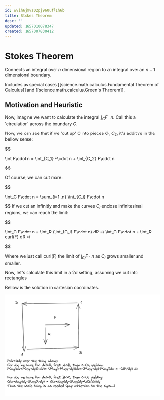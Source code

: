 ```yaml
---
id: wvih6jmvz02pj960ufl1h6b
title: Stokes Theorem
desc: ''
updated: 1657010078347
created: 1657007830412
---
```


# Stokes Theorem


Connects an integral over $n$ dimensional region to an integral over an $n-1$ dimensional boundary.

Includes as special cases [[science.math.calculus.Fundamental Theorem of Calculus]] and [[science.math.calculus.Green's Theorem]].


## Motivation and Heuristic

Now, imagine we want to calculate the integral $\int_C F\cdot n$. Call this a 'circulation' across the boundary $C$.

Now, we can see that if we 'cut up' C into pieces $C_1,C_2$, it's additive in the bellow sense:

$$

\int F\cdot n = \int_{C_1} F\cdot n + \int_{C_2} F\cdot n

$$

Of course, we can cut more:



$$

\int_C F\cdot n = \sum_{i=1..n} \int_{C_i} F\cdot n 

$$
If we cut an infinitly and make the curves $C_i$ enclose infinitesimal regions, we can reach the limit:


$$

\int_C F\cdot n = \int_R (\int_{C_i} F\cdot n)  dR =\\
\int_C F\cdot n = \int_R curl(F)  dR =\\

$$

Where we just call curl(F) the limit of $\int_{C_i} F\cdot n$ as  $C_i$ grows smaller and smaller.

Now, let's calculate this limit in a 2d setting, assuming we cut into rectangles.

Bellow is the solution in cartesian coordinates.

![](/assets/images/2022-07-05-10-34-17.png)
